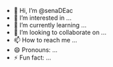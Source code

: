 - 👋 Hi, I’m @senaDEac
- 👀 I’m interested in ...
- 🌱 I’m currently learning ...
- 💞️ I’m looking to collaborate on ...
- 📫 How to reach me ...
- 😄 Pronouns: ...
- ⚡ Fun fact: ...

<!---
senaDEac/senaDEac is a ✨ special ✨ repository because its `README.md` (this file) appears on your GitHub profile.
You can click the Preview link to take a look at your changes.
--->
